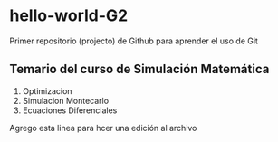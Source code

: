# hello-world-G2
Primer repositorio (projecto) de Github para aprender el uso de Git


 ## Temario del curso de Simulación Matemática
 
 1. Optimizacion
 2. Simulacion Montecarlo
 3. Ecuaciones Diferenciales

Agrego esta linea para hcer una edición al archivo
